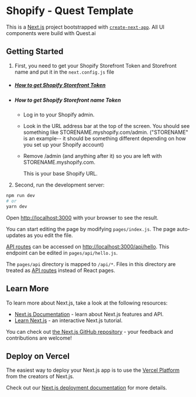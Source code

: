 # Shopify - Quest Template

This is a [Next.js](https://nextjs.org/) project bootstrapped with [`create-next-app`](https://github.com/vercel/next.js/tree/canary/packages/create-next-app).
All UI components were build with Quest.ai



## Getting Started

1) First, you need to get your Shopify Storefront Token and Storefront name and put it in the `next.config.js` file
* ##### [How to get Shopify Storefront Token](https://www.shopify.com/partners/blog/17056443-how-to-generate-a-shopify-api-token)

* #####   How to get Shopify Storefront name Token
  * Log in to your Shopify admin.
  * Look in the URL address bar at the top of the screen. You should see something like STORENAME.myshopify.com/admin. ("STORENAME" is an example-- it should be something different depending on how you set up your Shopify account)
  * Remove /admin (and anything after it) so you are left with STORENAME.myshopify.com.

    This is your base Shopify URL.

2) Second, run the development server:

```bash
npm run dev
# or
yarn dev
```

Open [http://localhost:3000](http://localhost:3000) with your browser to see the result.

You can start editing the page by modifying `pages/index.js`. The page auto-updates as you edit the file.

[API routes](https://nextjs.org/docs/api-routes/introduction) can be accessed on [http://localhost:3000/api/hello](http://localhost:3000/api/hello). This endpoint can be edited in `pages/api/hello.js`.

The `pages/api` directory is mapped to `/api/*`. Files in this directory are treated as [API routes](https://nextjs.org/docs/api-routes/introduction) instead of React pages.

## Learn More

To learn more about Next.js, take a look at the following resources:

- [Next.js Documentation](https://nextjs.org/docs) - learn about Next.js features and API.
- [Learn Next.js](https://nextjs.org/learn) - an interactive Next.js tutorial.

You can check out [the Next.js GitHub repository](https://github.com/vercel/next.js/) - your feedback and contributions are welcome!

## Deploy on Vercel

The easiest way to deploy your Next.js app is to use the [Vercel Platform](https://vercel.com/new?utm_medium=default-template&filter=next.js&utm_source=create-next-app&utm_campaign=create-next-app-readme) from the creators of Next.js.

Check out our [Next.js deployment documentation](https://nextjs.org/docs/deployment) for more details.
